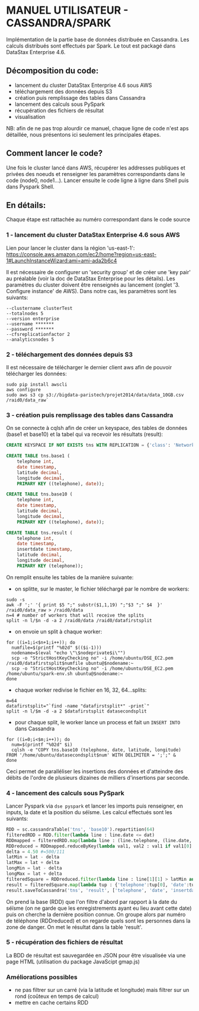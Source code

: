 # MANUEL UTILISATEUR - CASSANDRA/SPARK
Implémentation de la partie base de données distribuée en Cassandra. Les calculs distribués sont effectués par Spark. Le tout est packagé dans DataStax Enterprise 4.6.
## Décomposition du code:
- lancement du cluster DataStax Enterprise 4.6 sous AWS
- téléchargement des données depuis S3 
- création puis remplissage des tables dans Cassandra
- lancement des calculs sous PySpark
- récupération des fichiers de résultat
- visualisation

NB: afin de ne pas trop alourdir ce manuel, chaque ligne de code n'est aps détaillée, nous présentons ici seulement les principales étapes.

## Comment lancer le code?
Une fois le cluster lancé dans AWS, récupérer les addresses publiques et privées des noeuds et renseigner les paramètres correspondants dans le code (node0, node1...). Lancer ensuite le code ligne à ligne dans Shell puis dans Pyspark Shell.

## En détails:
Chaque étape est rattachée au numéro correspondant dans le code source
### 1 - lancement du cluster DataStax Enterprise 4.6 sous AWS
Lien pour lancer le cluster dans la région 'us-east-1':<br>
https://console.aws.amazon.com/ec2/home?region=us-east-1#LaunchInstanceWizard:ami=ami-ada2b6c4

Il est nécessaire de configurer un 'security group' et de créer une 'key pair' au préalable (voir la doc de DataStax Enterprise pour les détails). Les paramètres du cluster doivent être renseignés au lancement (onglet '3. Configure instance' de AWS). Dans notre cas, les paramètres sont les suivants:<br>
```
--clustername clusterTest
--totalnodes 5
--version enterprise
--username *******
--password *******
--cfsreplicationfactor 2
--analyticsnodes 5
```

### 2 - téléchargement des données depuis S3 
Il est nécessaire de télécharger le dernier client aws afin de pouvoir télécharger les données:<br>
```shell
sudo pip install awscli
aws configure
sudo aws s3 cp s3://bigdata-paristech/projet2014/data/data_10GB.csv /raid0/data_raw`
```

### 3 - création puis remplissage des tables dans Cassandra
On se connecte à cqlsh afin de créer un keyspace, des tables de données (base1 et base10) et la tabel qui va recevoir les résultats (result):
```sql
CREATE KEYSPACE IF NOT EXISTS tns WITH REPLICATION = {'class': 'NetworkTopologyStrategy', 'Analytics' : 2};

CREATE TABLE tns.base1 (
	telephone int,
	date timestamp, 
	latitude decimal, 
	longitude decimal, 
	PRIMARY KEY ((telephone), date));

CREATE TABLE tns.base10 (
	telephone int,
	date timestamp, 
	latitude decimal, 
	longitude decimal, 
	PRIMARY KEY ((telephone), date));

CREATE TABLE tns.result (
	telephone int,
	date timestamp, 
	insertdate timestamp,
	latitude decimal, 
	longitude decimal, 
	PRIMARY KEY (telephone));
```
On remplit ensuite les tables de la manière suivante:
- on splitte, sur le master, le fichier téléchargé par le nombre de workers:
```shell
sudo -s
awk -F ';' '{ print $5 ";" substr($1,1,19) ";"$3 ";" $4  }' /raid0/data_raw > /raid0/data
n=4 # number of workers that will receive the splits
split -n l/$n -d -a 2 /raid0/data /raid0/datafirstsplit
```
- on envoie un split à chaque worker:
```shell
for ((i=1;i<$n+1;i++)); do
  numfile=$(printf "%02d" $(($i-1)))
  nodename=$(eval "echo \"\$nodeprivate$i\"")
  scp -o "StrictHostKeyChecking no" -i /home/ubuntu/DSE_EC2.pem /raid0/datafirstsplit$numfile ubuntu@$nodename:~
  scp -o "StrictHostKeyChecking no" -i /home/ubuntu/DSE_EC2.pem /home/ubuntu/spark-env.sh ubuntu@$nodename:~
done
```
- chaque worker redivise le fichier en 16, 32, 64...splits:
```shell
m=64
datafirstsplit="`find -name "datafirstsplit*" -print`"
split -n l/$m -d -a 2 $datafirstsplit datasecondsplit
```
- pour chaque split, le worker lance un process et fait un `INSERT INTO` dans Cassandra
```shell
for ((i=0;i<$m;i++)); do
  num=$(printf "%02d" $i)
  cqlsh -e "COPY tns.base10 (telephone, date, latitude, longitude) FROM '/home/ubuntu/datasecondsplit$num' WITH DELIMITER = ';';" &
done
```
Ceci permet de paralléliser les insertions des données et d'atteindre des débits de l'ordre de plusieurs dizaines de milliers d'insertions par seconde.

### 4 - lancement des calculs sous PySpark
Lancer Pyspark via `dse pyspark` et lancer les imports puis renseigner, en inputs, la date et la position du séïsme. Les calcul effectués sont les suivants:
```python
RDD = sc.cassandraTable('tns', 'base10').repartition(64)
filteredRDD = RDD.filter(lambda line : line.date <= dat)
RDDmapped = filteredRDD.map(lambda line : (line.telephone, (line.date, line.latitude, line.longitude)))
RDDreduced = RDDmapped.reduceByKey(lambda val1, val2 : val1 if val1[0] > val2[0] else val2)
delta = 4.50 #=500/111
latMin = lat - delta
latMax = lat + delta
longMin = lat - delta
longMax = lat + delta
filteredSquare = RDDreduced.filter(lambda line : line[1][1] > latMin and line[1][1] < latMax and line[1][1] > longMin and line[1][1] < longMax)
result = filteredSquare.map(lambda tup : {'telephone':tup[0], 'date':tup[1][0], 'latitude':tup[1][1], 'longitude':tup[1][2], 'insertdate':str(datetime.today())[:19]})
result.saveToCassandra('tns', 'result', ['telephone', 'date', 'insertdate', 'latitude', 'longitude'])
```
On prend la base (RDD) que l'on filtre d'abord par rapport à la date du séïsme (on ne garde que les enregistrements ayant eu lieu avant cette date) puis on cherche la dernière position connue. On groupe alors par numéro de téléphone (RDDreduced) et on regarde quels sont les personnes dans la zone de danger. On met le résultat dans la table 'result'.

### 5 - récupération des fichiers de résultat
La BDD de résultat est sauvegardée en JSON pour être visualisée via une page HTML (utilisation du package JavaScipt gmap.js)

### Améliorations possibles
- ne pas filtrer sur un carré (via la latitude et longitude) mais filtrer sur un rond (coûteux en temps de calcul)
- mettre en cache certains RDD
